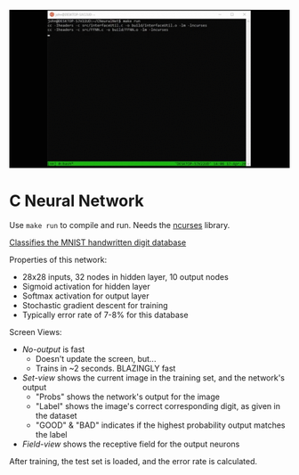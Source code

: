 ![](https://github.com/jagprog5/CNeuralNet/blob/master/reasources/_demo.gif)

# C Neural Network

Use `make run` to compile and run. Needs the [ncurses](https://www.cyberciti.biz/faq/linux-install-ncurses-library-headers-on-debian-ubuntu-centos-fedora/) library.

[Classifies the MNIST handwritten digit database](http://yann.lecun.com/exdb/mnist/)

Properties of this network:
  * 28x28 inputs, 32 nodes in hidden layer, 10 output nodes
  * Sigmoid activation for hidden layer
  * Softmax activation for output layer
  * Stochastic gradient descent for training
  * Typically error rate of 7-8% for this database

Screen Views:
 * *No-output* is fast
   * Doesn't update the screen, but...
   * Trains in ~2 seconds. BLAZINGLY fast
 * *Set-view* shows the current image in the training set, and the network's output
	 * "Probs" shows the network's output for the image
	 * "Label" shows the image's correct corresponding digit, as given in the dataset
	 * "GOOD" & "BAD" indicates if the highest probability output matches the label
 * *Field-view* shows the receptive field for the output neurons

After training, the test set is loaded, and the error rate is calculated.

